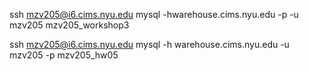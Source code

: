 <!-- For Logging into Workshop 3 -->
ssh mzv205@i6.cims.nyu.edu
mysql -hwarehouse.cims.nyu.edu -p -u mzv205 mzv205_workshop3

<!-- For Logging into Homework 5 -->
ssh mzv205@i6.cims.nyu.edu
mysql -h warehouse.cims.nyu.edu -u mzv205 -p mzv205_hw05
